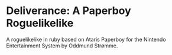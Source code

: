 Deliverance: A Paperboy Roguelikelike
=====================================

A roguelikelike in ruby based on Ataris Paperboy for the Nintendo Entertainment System by Oddmund Strømme.
